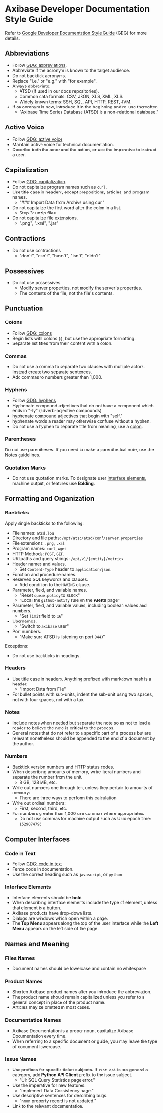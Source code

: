 # Axibase Developer Documentation Style Guide

Refer to [Google Developer Documentation Style Guide](https://developers.google.com/style/) (GDG) for more details.

## Abbreviations

* Follow [GDG: abbreviations](https://developers.google.com/style/abbreviations).
* Abbreviate if the acronym is known to the target audience.
* Do not backtick acronyms.
* Replace "i.e." or "e.g." with "for example".
* Always abbreviate:
  * ATSD (if used in our docs repositories).
  * Common data formats: CSV, JSON, XLS, XML, XLS.
  * Widely known terms: SSH, SQL, API, HTTP, REST, JVM.
* If an acronym is new, introduce it in the beginning and re-use thereafter.
  * "Axibase Time Series Database (ATSD) is a non-relational database."

## Active Voice

* Follow [GDG: active voice](https://developers.google.com/style/voice)
* Maintain active voice for technical documentation.
* Describe both the actor and the action, or use the imperative to instruct a user.

## Capitalization

* Follow [GDG: capitalization](https://developers.google.com/style/capitalization).
* Do not capitalize program names such as `curl`.
* Use title case in headers, except prepositions, articles, and program names.
  * "### Import Data from Archive using curl"
* Do not capitalize the first word after the colon in a list.
  * Step 3: unzip files.
* Do not capitalize file extensions.
  * ".png", ".xml", ".jar"  

## Contractions

* Do not use contractions.
  * "don't", "can't", "hasn't", "isn't", "didn't"

## Possessives

* Do not use possessives.
  * Modify server properties, not modify the server's properties.
  * The contents of the file, not the file's contents.

## Punctuation

### Colons

* Follow [GDG: colons](https://developers.google.com/style/colons)
* Begin lists with colons (:), but use the appropriate formatting.
* Separate list titles from their content with a colon.

### Commas

* Do not use a comma to separate two clauses with multiple actors. Instead create two separate sentences.
* Add commas to numbers greater than 1,000.

### Hyphens

* Follow [GDG: hyphens](https://developers.google.com/style/hyphens)
* Hyphenate compound adjectives that do not have a component which ends in "-ly" (adverb-adjective compounds).
* hyphenate compound adjectives that begin with "self."
* hyphenate words a reader may otherwise confuse without a hyphen.
* Do not use a hyphen to separate title from meaning, use a [colon](#colons).

### Parentheses

Do not use parentheses. If you need to make a parenthetical note, use the [Notes](#notes) guidelines.

### Quotation Marks

* Do not use quotation marks. To designate user [interface elements](#interface-elements), machine output, or features use **Bolding**.

## Formatting and Organization

### Backticks

Apply single backticks to the following:

* File names: `atsd.log`
* Directory and file paths: `/opt/atsd/atsd/conf/server.properties`
* File extensions: `.png`, `.xml`
* Program names: `curl`, `wget`
* HTTP Methods: `POST`, `GET.`
* URI paths and query strings: `/api/v1/{entity}/metrics`
* Header names and values.
  * Set `Content-Type` header to `application/json`.
* Function and procedure names.
* Reserved SQL keywords and clauses.
  * Add condition to the `HAVING` clause.
* Parameter, field, and variable names.
  * "Reset `queue.policy` to `BLOCK`"
  * "Local the `github-notify` rule on the **Alerts** page"
* Parameter, field, and variable values, including boolean values and numbers.
  * "Set `limit` field to `16`"
* Usernames.
  * "Switch to `axibase` user"
* Port numbers.
  * "Make sure ATSD is listening on port `8443`"

Exceptions:

* Do not use backticks in headings.

### Headers

* Use title case in headers. Anything prefixed with markdown hash is a header.
  * "Import Data from File"
* For bullet points with sub-units, indent the sub-unit using two spaces, not with four spaces, not with a tab.

### Notes

* Include notes when needed but separate the note so as not to lead a reader to believe the note is critical to the process.
* General notes that do not refer to a specific part of a process but are relevant nonetheless should be appended to the end of a document by the author.

### Numbers

* Backtick version numbers and HTTP status codes.
* When describing amounts of memory, write literal numbers and separate the number from the unit.
  * 8 GB, 128 MB, etc.
* Write out numbers one through ten, unless they pertain to amounts of memory:
  * There are three ways to perform this calculation
* Write out ordinal numbers:
  * First, second, third, etc.
* For numbers greater than 1,000 use commas where appropriates.
  * Do not use commas for machine output such as Unix epoch time: `1529074796`

## Computer Interfaces

### Code in Text

* Follow [GDG: code in text](https://developers.google.com/style/code-in-text)
* Fence code in documentation.
* Use the correct heading such as `javascript`, or `python`

### Interface Elements

* Interface elements should be **bold**.
* When describing interface elements include the type of element, unless that element is a button.
* Axibase products have drop-down lists.
* Dialogs are windows which open within a page.
* The **Top Menu** appears along the top of the user interface while the **Left Menu** appears on the left side of the page.

## Names and Meaning

### Files Names

* Document names should be lowercase and contain no whitespace

### Product Names

* Shorten Axibase product names after you introduce the abbreviation.
* The product name should remain capitalized unless you refer to a general concept in place of the product name.
* Articles may be omitted in most cases.

### Documentation Names

* Axibase Documentation is a proper noun, capitalize Axibase Documentation every time.
* When referring to a specific document or guide, you may leave the type of document lowercase.

### Issue Names

* Use prefixes for specific ticket subjects. If `rest-api` is too general a category, add **Python API Client** prefix to the issue subject.
  * "UI: SQL Query Statistics page error."
* Use the imperative for new features.
  * "Implement Data Consistency page."
* Use descriptive sentences for describing bugs.
  * "`nmon` property record is not updated."
* Link to the relevant documentation.
